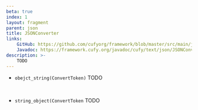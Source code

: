```yaml
---
beta: true
index: 1
layout: fragment
parent: json
title: JSONConverter
links:
    GitHub: https://github.com/cufyorg/framework/blob/master/src/main/java/cufy/text/json/JSONConverter.java
    Javadoc: https://framework.cufy.org/javadoc/cufy/text/json/JSONConverter.html
description: >-
    TODO
---
```


- `obejct_string(ConvertToken)` TODO
<br>

- `string_object(ConvertToken` TODO